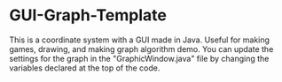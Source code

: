# GUI-Graph-Template
This is a coordinate system with a GUI made in Java. Useful for making games, drawing, and making graph algorithm demo. You can update the settings for the graph in the "GraphicWindow.java" file by changing the variables declared at the top of the code.
